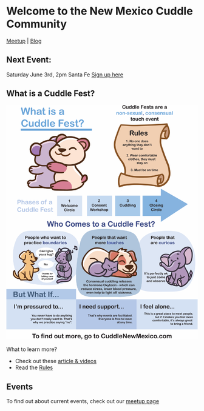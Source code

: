 
# Welcome to the New Mexico Cuddle Community

[Meetup](https://www.meetup.com/new-mexico-cuddle-party/) | [Blog](blog) 

## Next Event:
Saturday June 3rd, 2pm
Santa Fe
[Sign up here](https://www.eventbrite.com/e/june-3rd-cuddles-los-alamos-tickets-631890941817)


## What is a Cuddle Fest?

![cuddle fest poster](images/cuddle_party.png)

What to learn more? 
* Check out these [article & videos](links.md)
* Read the [Rules](rules.md)


## Events

To find out about current events, check out our [meetup page](https://www.meetup.com/new-mexico-cuddle-party/)



